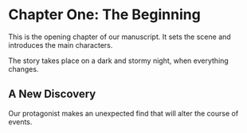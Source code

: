 # Chapter One: The Beginning

This is the opening chapter of our manuscript. It sets the scene and introduces
the main characters.

The story takes place on a dark and stormy night, when everything changes.

## A New Discovery

Our protagonist makes an unexpected find that will alter the course of events.
